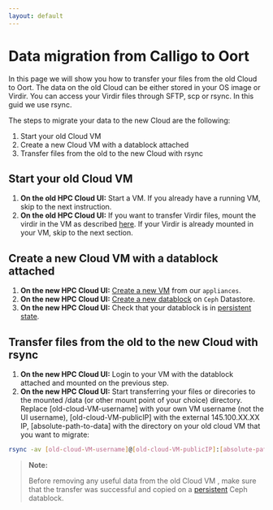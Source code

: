 ```yaml
---
layout: default
---
```


# Data migration from Calligo to Oort

In this page we will show you how to transfer your files from the old Cloud to Oort. The data on the old Cloud can be either stored in your OS image or Virdir. You can access your Virdir files through SFTP, scp or rsync. In this guid we use rsync. 

The steps to migrate your data to the new Cloud are the following:

1. Start your old Cloud VM
2. Create a new Cloud VM with a datablock attached 
3. Transfer files from the old to the new Cloud with rsync

## Start your old Cloud VM

1. **On the old HPC Cloud UI:** Start a VM. If you already have a running VM, skip to the next instruction. 
2. **On the old HPC Cloud UI:** If you want to transfer Virdir files, mount the virdir in the VM as described [here](https://www.cloud.sara.nl/projects/hpc-cloud-documentation/wiki/VirDir). If your Virdir is already mounted in your VM, skip to the next section. 

## Create a new Cloud VM with a datablock attached 

1. **On the new HPC Cloud UI:** [Create a new VM](general-start) from our `appliances`.
2. **On the new HPC Cloud UI:** [Create a new datablock](create-datablocks) on `Ceph` Datastore.
3. **On the new HPC Cloud UI:** Check that your datablock is in [persistent state](image_persistence).

## Transfer files from the old to the new Cloud with rsync

1. **On the new HPC Cloud UI:** Login to your VM with the datablock attached and mounted on the previous step.
2. **On the new HPC Cloud UI:** Start transferring your files or direcories to the mounted /data (or other mount point of your choice) directory. Replace [old-cloud-VM-username] with your own VM username (not the UI username), [old-cloud-VM-publicIP] with the external 145.100.XX.XX IP, [absolute-path-to-data] with the directory on your old cloud VM that you want to migrate:

```sh
rsync -av [old-cloud-VM-username]@[old-cloud-VM-publicIP]:[absolute-path-to-data] /data/
```
>**Note:**
> 
>Before removing any useful data from the old Cloud VM , make sure that the transfer was successful and copied on a [persistent](image_persistence) Ceph datablock.

